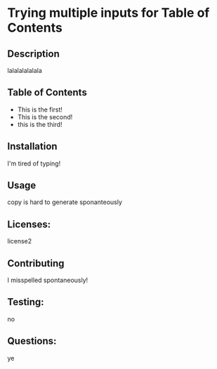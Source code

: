 # Trying multiple inputs for Table of Contents 

  ## Description
  
  lalalalalalala
  
  ## Table of Contents
  
  - This is the first!
  - This is the second!
  - this is the third!
  
  ## Installation
  
  I'm tired of typing!
  
  ## Usage
  
  copy is hard to generate sponanteously
  
  ## Licenses: 
  
  license2
  
  ## Contributing
  
  I misspelled spontaneously!
  
  ## Testing: 
  
  no
  
  ## Questions:
  
  ye